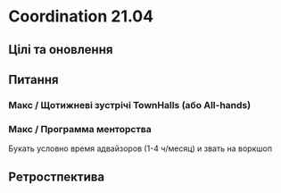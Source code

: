 # Coordination 21.04

## Цілі та оновлення





## Питання

### Макс / Щотижневі зустрічі TownHalls \(або All-hands\)



### Макс / Программа менторства 

Букать условно время адвайзоров \(1-4 ч/месяц\) и звать на воркшоп





## Ретростпектива

